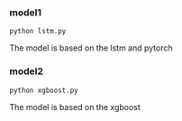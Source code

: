 ### model1

```
python lstm.py
```

The model is based on the lstm and pytorch

###  model2

```
python xgboost.py
```

The model is based on the xgboost
